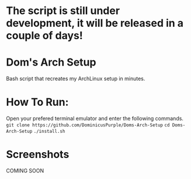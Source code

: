 # The script is still under development, it will be released in a couple of days!
# Dom's Arch Setup
Bash script that recreates my ArchLinux setup in minutes.

# How To Run:
Open your prefered terminal emulator and enter the following commands.
`git clone https://github.com/DominicusPurple/Doms-Arch-Setup`
`cd Doms-Arch-Setup`
`./install.sh`

# Screenshots
COMING SOON
